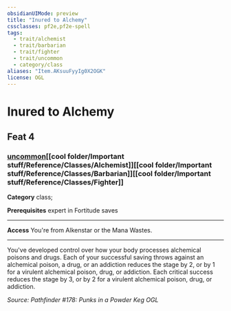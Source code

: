 ```yaml
---
obsidianUIMode: preview
title: "Inured to Alchemy"
cssclasses: pf2e,pf2e-spell
tags:
  - trait/alchemist
  - trait/barbarian
  - trait/fighter
  - trait/uncommon
  - category/class
aliases: "Item.AKsuuFyyIg0X2OGK"
license: OGL
---
```

# Inured to Alchemy
## Feat 4
### [uncommon](cool%20folder/Important%20stuff/Bestiary/zz_traits/uncommon.md "Uncommon Rarity Trait")[[cool folder/Important stuff/Reference/Classes/Alchemist]][[cool folder/Important stuff/Reference/Classes/Barbarian]][[cool folder/Important stuff/Reference/Classes/Fighter]]

**Category** class; 



**Prerequisites** expert in Fortitude saves
* * *
**Access** You're from Alkenstar or the Mana Wastes.

* * *

You've developed control over how your body processes alchemical poisons and drugs. Each of your successful saving throws against an alchemical poison, a drug, or an addiction reduces the stage by 2, or by 1 for a virulent alchemical poison, drug, or addiction. Each critical success reduces the stage by 3, or by 2 for a virulent alchemical poison, drug, or addiction.

*Source: Pathfinder #178: Punks in a Powder Keg*
*OGL*